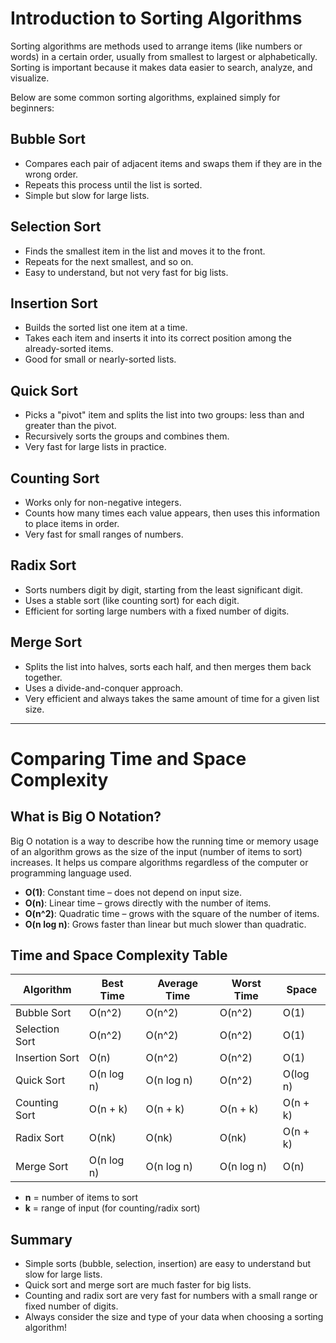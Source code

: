 # Introduction to Sorting Algorithms

Sorting algorithms are methods used to arrange items (like numbers or words) in a certain order, usually from smallest to largest or alphabetically. Sorting is important because it makes data easier to search, analyze, and visualize.

Below are some common sorting algorithms, explained simply for beginners:

## Bubble Sort
- Compares each pair of adjacent items and swaps them if they are in the wrong order.
- Repeats this process until the list is sorted.
- Simple but slow for large lists.

## Selection Sort
- Finds the smallest item in the list and moves it to the front.
- Repeats for the next smallest, and so on.
- Easy to understand, but not very fast for big lists.

## Insertion Sort
- Builds the sorted list one item at a time.
- Takes each item and inserts it into its correct position among the already-sorted items.
- Good for small or nearly-sorted lists.

## Quick Sort
- Picks a "pivot" item and splits the list into two groups: less than and greater than the pivot.
- Recursively sorts the groups and combines them.
- Very fast for large lists in practice.

## Counting Sort
- Works only for non-negative integers.
- Counts how many times each value appears, then uses this information to place items in order.
- Very fast for small ranges of numbers.

## Radix Sort
- Sorts numbers digit by digit, starting from the least significant digit.
- Uses a stable sort (like counting sort) for each digit.
- Efficient for sorting large numbers with a fixed number of digits.

## Merge Sort
- Splits the list into halves, sorts each half, and then merges them back together.
- Uses a divide-and-conquer approach.
- Very efficient and always takes the same amount of time for a given list size.

---

# Comparing Time and Space Complexity

## What is Big O Notation?
Big O notation is a way to describe how the running time or memory usage of an algorithm grows as the size of the input (number of items to sort) increases. It helps us compare algorithms regardless of the computer or programming language used.

- **O(1)**: Constant time – does not depend on input size.
- **O(n)**: Linear time – grows directly with the number of items.
- **O(n^2)**: Quadratic time – grows with the square of the number of items.
- **O(n log n)**: Grows faster than linear but much slower than quadratic.

## Time and Space Complexity Table

| Algorithm       | Best Time | Average Time | Worst Time | Space    |
|----------------|-----------|--------------|------------|----------|
| Bubble Sort    | O(n^2)    | O(n^2)       | O(n^2)     | O(1)     |
| Selection Sort | O(n^2)    | O(n^2)       | O(n^2)     | O(1)     |
| Insertion Sort | O(n)      | O(n^2)       | O(n^2)     | O(1)     |
| Quick Sort     | O(n log n)| O(n log n)   | O(n^2)     | O(log n) |
| Counting Sort  | O(n + k)  | O(n + k)     | O(n + k)   | O(n + k) |
| Radix Sort     | O(nk)     | O(nk)        | O(nk)      | O(n + k) |
| Merge Sort     | O(n log n)| O(n log n)   | O(n log n) | O(n)     |

- **n** = number of items to sort
- **k** = range of input (for counting/radix sort)

## Summary
- Simple sorts (bubble, selection, insertion) are easy to understand but slow for large lists.
- Quick sort and merge sort are much faster for big lists.
- Counting and radix sort are very fast for numbers with a small range or fixed number of digits.
- Always consider the size and type of your data when choosing a sorting algorithm!
